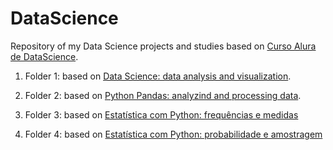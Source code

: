# DataScience
Repository of my Data Science projects and studies based on [Curso Alura de DataScience](https://cursos.alura.com.br/formacao-data-science).

1. Folder 1: based on [Data Science: data analysis and visualization](https://cursos.alura.com.br/course/data-science-primeiros-passos).

2. Folder 2: based on [Python Pandas: analyzind and processing data](https://cursos.alura.com.br/course/introducao-python-pandas).

3. Folder 3: based on [Estatística com Python: frequências e medidas](https://cursos.alura.com.br/course/estatistica-distribuicoes-e-medidas)

4. Folder 4: based on [Estatística com Python: probabilidade e amostragem](https://cursos.alura.com.br/course/estatistica-probabilidade-e-amostragem)
